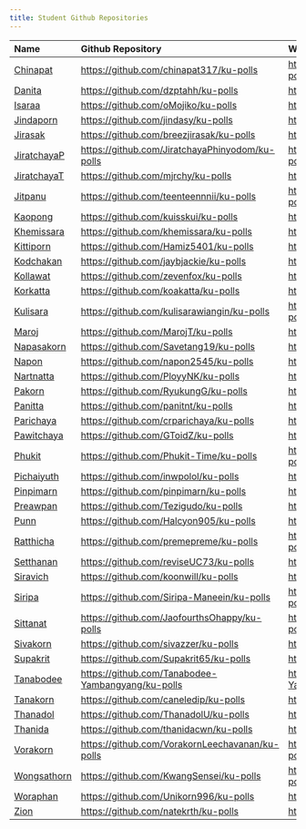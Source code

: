 ```yaml
---
title: Student Github Repositories
---
```

    

| Name        | Github Repository       | Wiki            |
|:------------|:------------------------|:----------------|
| [Chinapat](https://github.com/chinapat317/) | <https://github.com/chinapat317/ku-polls> | <https://github.com/chinapat317/ku-polls/wiki/> |
| [Danita](https://github.com/dzptahh/) | <https://github.com/dzptahh/ku-polls> | <https://github.com/dzptahh/ku-polls/wiki/> |
| [Isaraa](https://github.com/oMojiko/) | <https://github.com/oMojiko/ku-polls> | <https://github.com/oMojiko/ku-polls/wiki/> |
| [Jindaporn](https://github.com/jindasy/) | <https://github.com/jindasy/ku-polls> | <https://github.com/jindasy/ku-polls/wiki/> |
| [Jirasak](https://github.com/breezjirasak/) | <https://github.com/breezjirasak/ku-polls> | <https://github.com/breezjirasak/ku-polls/wiki/> |
| [JiratchayaP](https://github.com/JiratchayaPhinyodom/) | <https://github.com/JiratchayaPhinyodom/ku-polls> | <https://github.com/JiratchayaPhinyodom/ku-polls/wiki/> |
| [JiratchayaT](https://github.com/mjrchy/) | <https://github.com/mjrchy/ku-polls> | <https://github.com/mjrchy/ku-polls/wiki/> |
| [Jitpanu](https://github.com/teenteennnii/) | <https://github.com/teenteennnii/ku-polls> | <https://github.com/teenteennnii/ku-polls/wiki/> |
| [Kaopong](https://github.com/kuisskui/) | <https://github.com/kuisskui/ku-polls> | <https://github.com/kuisskui/ku-polls/wiki/> |
| [Khemissara](https://github.com/khemissara/) | <https://github.com/khemissara/ku-polls> | <https://github.com/khemissara/ku-polls/wiki/> |
| [Kittiporn](https://github.com/Hamiz5401/) | <https://github.com/Hamiz5401/ku-polls> | <https://github.com/Hamiz5401/ku-polls/wiki/> |
| [Kodchakan](https://github.com/jaybjackie/) | <https://github.com/jaybjackie/ku-polls> | <https://github.com/jaybjackie/ku-polls/wiki/> |
| [Kollawat](https://github.com/zevenfox/) | <https://github.com/zevenfox/ku-polls> | <https://github.com/zevenfox/ku-polls/wiki/> |
| [Korkatta](https://github.com/koakatta/) | <https://github.com/koakatta/ku-polls> | <https://github.com/koakatta/ku-polls/wiki/> |
| [Kulisara](https://github.com/kulisarawiangin/) | <https://github.com/kulisarawiangin/ku-polls> | <https://github.com/kulisarawiangin/ku-polls/wiki/> |
| [Maroj](https://github.com/MarojT/) | <https://github.com/MarojT/ku-polls> | <https://github.com/MarojT/ku-polls/wiki/> |
| [Napasakorn](https://github.com/Savetang19/) | <https://github.com/Savetang19/ku-polls> | <https://github.com/Savetang19/ku-polls/wiki/> |
| [Napon](https://github.com/napon2545/) | <https://github.com/napon2545/ku-polls> | <https://github.com/napon2545/ku-polls/wiki/> |
| [Nartnatta](https://github.com/PloyyNK/) | <https://github.com/PloyyNK/ku-polls> | <https://github.com/PloyyNK/ku-polls/wiki/> |
| [Pakorn](https://github.com/RyukungG/) | <https://github.com/RyukungG/ku-polls> | <https://github.com/RyukungG/ku-polls/wiki/> |
| [Panitta](https://github.com/panitnt/) | <https://github.com/panitnt/ku-polls> | <https://github.com/panitnt/ku-polls/wiki/> |
| [Parichaya](https://github.com/crparichaya/) | <https://github.com/crparichaya/ku-polls> | <https://github.com/crparichaya/ku-polls/wiki/> |
| [Pawitchaya](https://github.com/GToidZ/) | <https://github.com/GToidZ/ku-polls> | <https://github.com/GToidZ/ku-polls/wiki/> |
| [Phukit](https://github.com/Phukit-Time/) | <https://github.com/Phukit-Time/ku-polls> | <https://github.com/Phukit-Time/ku-polls/wiki/> |
| [Pichaiyuth](https://github.com/inwpolol/) | <https://github.com/inwpolol/ku-polls> | <https://github.com/inwpolol/ku-polls/wiki/> |
| [Pinpimarn](https://github.com/pinpimarn/) | <https://github.com/pinpimarn/ku-polls> | <https://github.com/pinpimarn/ku-polls/wiki/> |
| [Preawpan](https://github.com/Tezigudo/) | <https://github.com/Tezigudo/ku-polls> | <https://github.com/Tezigudo/ku-polls/wiki/> |
| [Punn](https://github.com/Halcyon905/) | <https://github.com/Halcyon905/ku-polls> | <https://github.com/Halcyon905/ku-polls/wiki/> |
| [Ratthicha](https://github.com/premepreme/) | <https://github.com/premepreme/ku-polls> | <https://github.com/premepreme/ku-polls/wiki/> |
| [Setthanan](https://github.com/reviseUC73/) | <https://github.com/reviseUC73/ku-polls> | <https://github.com/reviseUC73/ku-polls/wiki/> |
| [Siravich](https://github.com/koonwill/) | <https://github.com/koonwill/ku-polls> | <https://github.com/koonwill/ku-polls/wiki/> |
| [Siripa](https://github.com/Siripa-Maneein/) | <https://github.com/Siripa-Maneein/ku-polls> | <https://github.com/Siripa-Maneein/ku-polls/wiki/> |
| [Sittanat](https://github.com/JaofourthsOhappy/) | <https://github.com/JaofourthsOhappy/ku-polls> | <https://github.com/JaofourthsOhappy/ku-polls/wiki/> |
| [Sivakorn](https://github.com/sivazzer/) | <https://github.com/sivazzer/ku-polls> | <https://github.com/sivazzer/ku-polls/wiki/> |
| [Supakrit](https://github.com/Supakrit65/) | <https://github.com/Supakrit65/ku-polls> | <https://github.com/Supakrit65/ku-polls/wiki/> |
| [Tanabodee](https://github.com/Tanabodee-Yambangyang/) | <https://github.com/Tanabodee-Yambangyang/ku-polls> | <https://github.com/Tanabodee-Yambangyang/ku-polls/wiki/> |
| [Tanakorn](https://github.com/caneledip/) | <https://github.com/caneledip/ku-polls> | <https://github.com/caneledip/ku-polls/wiki/> |
| [Thanadol](https://github.com/ThanadolU/) | <https://github.com/ThanadolU/ku-polls> | <https://github.com/ThanadolU/ku-polls/wiki/> |
| [Thanida](https://github.com/thanidacwn/) | <https://github.com/thanidacwn/ku-polls> | <https://github.com/thanidacwn/ku-polls/wiki/> |
| [Vorakorn](https://github.com/VorakornLeechavanan/) | <https://github.com/VorakornLeechavanan/ku-polls> | <https://github.com/VorakornLeechavanan/ku-polls/wiki/> |
| [Wongsathorn](https://github.com/KwangSensei/) | <https://github.com/KwangSensei/ku-polls> | <https://github.com/KwangSensei/ku-polls/wiki/> |
| [Woraphan](https://github.com/Unikorn996/) | <https://github.com/Unikorn996/ku-polls> | <https://github.com/Unikorn996/ku-polls/wiki/> |
| [Zion](https://github.com/natekrth/) | <https://github.com/natekrth/ku-polls> | <https://github.com/natekrth/ku-polls/wiki/> |

